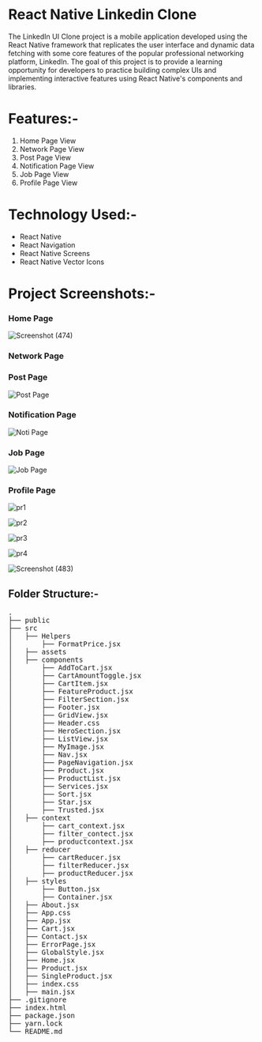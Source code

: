 # React Native Linkedin Clone
<p>The LinkedIn UI Clone project is a mobile application developed using the React Native framework that replicates the user interface and dynamic data fetching with some core features of the popular professional networking platform, LinkedIn. The goal of this project is to provide a learning opportunity for developers to practice building complex UIs and implementing interactive features using React Native's components and libraries.</p>


# Features:-
<ol>
    <li>Home Page View</li>   
    <li>Network Page View</li>
    <li>Post Page View</li>
    <li>Notification Page View</li>
    <li>Job Page View</li>
    <li>Profile Page View</li>
</ol>


# Technology Used:-
<ul>
<li>React Native</li>
<li>React Navigation</li>
<li>React Native Screens</li>
<li>React Native Vector Icons</li>
</ul>


# Project Screenshots:- </h2>

<h3>Home Page</h3>

![Screenshot (474)](https://github.com/shubhamkr83/Native_Linkedin_Clone/assets/72254047/36f3cef5-b245-4e57-980d-542e25aed960)


<h3>Network Page</h3>


<h3>Post Page</h3>

![Post Page](https://github.com/shubhamkr83/Native_Linkedin_Clone/assets/72254047/6a2907f5-afff-41b6-b69c-80b4f1b7b901)


<h3>Notification Page</h3>


![Noti Page](https://github.com/shubhamkr83/Native_Linkedin_Clone/assets/72254047/ea523e7b-0de1-492c-977f-b9af7d9fad0d)


<h3>Job Page</h3>

![Job Page](https://github.com/shubhamkr83/Native_Linkedin_Clone/assets/72254047/d5cad4f5-a945-4f77-be49-92879fdb1bfe)



<h3>Profile Page</h3>

![pr1](https://github.com/shubhamkr83/Native_Linkedin_Clone/assets/72254047/2b392aa6-4c65-45f7-8900-0e84f89d88c9)

![pr2](https://github.com/shubhamkr83/Native_Linkedin_Clone/assets/72254047/0b9c1c97-52ec-473c-9c2c-9efbf884cdd6)

![pr3](https://github.com/shubhamkr83/Native_Linkedin_Clone/assets/72254047/b209a07d-63d2-4c99-8d64-0bdf0e58b1cf)

![pr4](https://github.com/shubhamkr83/Native_Linkedin_Clone/assets/72254047/c90d6484-a689-4eb2-bc77-750a70ae90e9)


![Screenshot (483)](https://github.com/shubhamkr83/Native_Linkedin_Clone/assets/72254047/b0a1bbcb-37ae-4698-bea3-679e547a8983)

<h2>Folder Structure:-</h2>
<pre>
.
├── public
├── src
│   ├── Helpers
│       ├── FormatPrice.jsx
│   ├── assets
│   ├── components
│       ├── AddToCart.jsx
│       ├── CartAmountToggle.jsx
│       ├── CartItem.jsx
│       ├── FeatureProduct.jsx
│       ├── FilterSection.jsx
│       ├── Footer.jsx
│       ├── GridView.jsx
│       ├── Header.css
│       ├── HeroSection.jsx
│       ├── ListView.jsx
│       ├── MyImage.jsx 
│       ├── Nav.jsx
│       ├── PageNavigation.jsx
│       ├── Product.jsx
│       ├── ProductList.jsx
│       ├── Services.jsx
│       ├── Sort.jsx
│       ├── Star.jsx
│       ├── Trusted.jsx 
│   ├── context
│       ├── cart_context.jsx
│       ├── filter_contect.jsx 
│       ├── productcontext.jsx 
│   ├── reducer
│       ├── cartReducer.jsx
│       ├── filterReducer.jsx 
│       ├── productReducer.jsx 
│   ├── styles
│       ├── Button.jsx 
│       ├── Container.jsx 
│   ├── About.jsx
│   ├── App.css
│   ├── App.jsx
│   ├── Cart.jsx
│   ├── Contact.jsx
│   ├── ErrorPage.jsx 
│   ├── GlobalStyle.jsx
│   ├── Home.jsx
│   ├── Product.jsx
│   ├── SingleProduct.jsx
│   ├── index.css
│   ├── main.jsx 
├── .gitignore           
├── index.html                  
├── package.json                   
├── yarn.lock                 
└── README.md
</pre>

